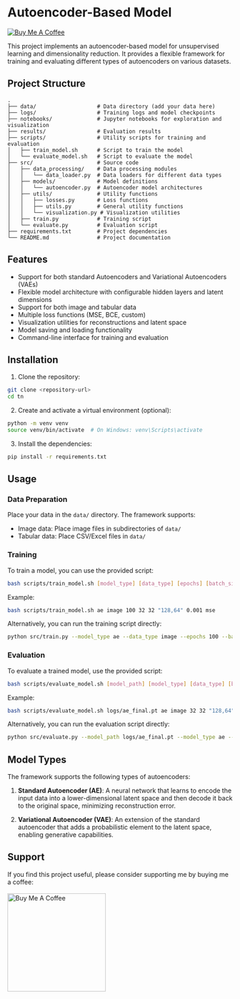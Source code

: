 # Autoencoder-Based Model
[![Buy Me A Coffee](https://img.shields.io/badge/Buy%20Me%20a%20Coffee-FFDD00?style=flat-square&logo=buy-me-a-coffee&logoColor=000000)](https://coff.ee/gier)

This project implements an autoencoder-based model for unsupervised learning and dimensionality reduction. It provides a flexible framework for training and evaluating different types of autoencoders on various datasets.

## Project Structure

```
.
├── data/                   # Data directory (add your data here)
├── logs/                   # Training logs and model checkpoints
├── notebooks/              # Jupyter notebooks for exploration and visualization
├── results/                # Evaluation results
├── scripts/                # Utility scripts for training and evaluation
│   ├── train_model.sh      # Script to train the model
│   └── evaluate_model.sh   # Script to evaluate the model
├── src/                    # Source code
│   ├── data_processing/    # Data processing modules
│   │   └── data_loader.py  # Data loaders for different data types
│   ├── models/             # Model definitions
│   │   └── autoencoder.py  # Autoencoder model architectures
│   ├── utils/              # Utility functions
│   │   ├── losses.py       # Loss functions
│   │   ├── utils.py        # General utility functions
│   │   └── visualization.py # Visualization utilities
│   ├── train.py            # Training script
│   └── evaluate.py         # Evaluation script
├── requirements.txt        # Project dependencies
└── README.md               # Project documentation
```

## Features

- Support for both standard Autoencoders and Variational Autoencoders (VAEs)
- Flexible model architecture with configurable hidden layers and latent dimensions
- Support for both image and tabular data
- Multiple loss functions (MSE, BCE, custom)
- Visualization utilities for reconstructions and latent space
- Model saving and loading functionality
- Command-line interface for training and evaluation

## Installation

1. Clone the repository:
```bash
git clone <repository-url>
cd tn
```

2. Create and activate a virtual environment (optional):
```bash
python -m venv venv
source venv/bin/activate  # On Windows: venv\Scripts\activate
```

3. Install the dependencies:
```bash
pip install -r requirements.txt
```

## Usage

### Data Preparation

Place your data in the `data/` directory. The framework supports:
- Image data: Place image files in subdirectories of `data/`
- Tabular data: Place CSV/Excel files in `data/`

### Training

To train a model, you can use the provided script:

```bash
bash scripts/train_model.sh [model_type] [data_type] [epochs] [batch_size] [latent_dim] [hidden_dims] [learning_rate] [loss]
```

Example:
```bash
bash scripts/train_model.sh ae image 100 32 32 "128,64" 0.001 mse
```

Alternatively, you can run the training script directly:

```bash
python src/train.py --model_type ae --data_type image --epochs 100 --batch_size 32 --latent_dim 32 --hidden_dims 128,64 --lr 0.001 --loss mse --save_dir logs --data_dir data
```

### Evaluation

To evaluate a trained model, use the provided script:

```bash
bash scripts/evaluate_model.sh [model_path] [model_type] [data_type] [batch_size] [latent_dim] [hidden_dims] [loss]
```

Example:
```bash
bash scripts/evaluate_model.sh logs/ae_final.pt ae image 32 32 "128,64" mse
```

Alternatively, you can run the evaluation script directly:

```bash
python src/evaluate.py --model_path logs/ae_final.pt --model_type ae --data_type image --batch_size 32 --latent_dim 32 --hidden_dims 128,64 --loss mse --output_dir results --data_dir data
```

## Model Types

The framework supports the following types of autoencoders:

1. **Standard Autoencoder (AE)**: A neural network that learns to encode the input data into a lower-dimensional latent space and then decode it back to the original space, minimizing reconstruction error.

2. **Variational Autoencoder (VAE)**: An extension of the standard autoencoder that adds a probabilistic element to the latent space, enabling generative capabilities.

## Support

If you find this project useful, please consider supporting me by buying me a coffee:<br/><br/>
<a href="https://coff.ee/gier" target="_blank"><img src="https://cdn.buymeacoffee.com/buttons/v2/default-yellow.png" alt="Buy Me A Coffee" width="220" ></a>